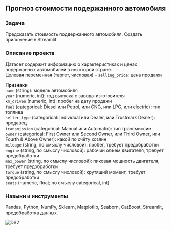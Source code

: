 ## Прогноз стоимости подержанного автомобиля  


### Задача
Предсказать стоимость поддержанного автомобиля. 
Создать приложение в Streamlit

### Описание проекта 
Датасет содержит информацию о характеристиках и ценах подержанных автомобилей в некоторой стране.  
Целевая переменная (таргет, числовая) – `selling_price`: цена продажи

**Признаки**  
`name` (string): модель автомобиля  
`year` (numeric, int): год выпуска с завода-изготовителя  
`km_driven` (numeric, int): пробег на дату продажи  
`fuel` (categorical: Diesel или Petrol, или CNG, или LPG, или electric): тип топлива  
`seller_type` (categorical: Individual или Dealer, или Trustmark Dealer): продавец  
`transmission` (categorical: Manual или Automatic): тип трансмиссии  
`owner` (categorical: First Owner или Second Owner, или Third Owner, или Fourth & Above Owner): какой по счёту хозяин  
`mileage` (string, по смыслу числовой): пробег, требует предобработки  
`engine` (string, по смыслу числовой): рабочий объем двигателя, требует предобработки  
`max_power` (string, по смыслу числовой): пиковая мощность двигателя, требует предобработки  
`torque` (string, по смыслу числовой): крутящий момент, требует предобработки  
`seats` (numeric, float; по смыслу categorical, int)  

  
### Навыки и инструменты
Pandas, Python, NumPy, Sklearn, Matplotlib, Seaborn, CatBoost, Streamlit, предобработка данных.


![DS2](https://github.com/Leshakot/ML_Data_Science/assets/119577732/0496b737-0afc-462e-b46e-9319ec8559b2)
